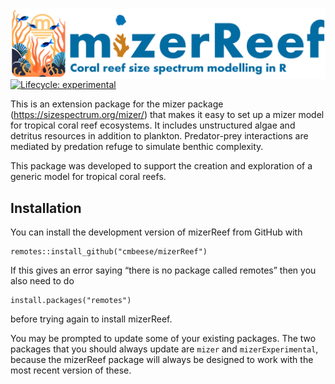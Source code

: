 # <img src= "man/figures/mizerReef_logo.png" align="right" />

<!-- badges: start -->
[![Lifecycle: experimental](https://img.shields.io/badge/lifecycle-experimental-orange.svg)](https://lifecycle.r-lib.org/articles/stages.html#experimental)
<!-- badges: end -->

This is an extension package for the mizer package (<https://sizespectrum.org/mizer/>) that makes it easy to set up a mizer model for tropical coral reef ecosystems. It includes unstructured algae and detritus resources in addition to plankton. Predator-prey interactions are mediated by predation refuge to simulate benthic complexity.

This package was developed to support the creation and exploration of a generic model for tropical coral reefs. 

## Installation

You can install the development version of mizerReef from GitHub with

```{r}
remotes::install_github("cmbeese/mizerReef")
```

If this gives an error saying “there is no package called remotes” then you also need to do

```{r}
install.packages("remotes")
```

before trying again to install mizerReef.

You may be prompted to update some of your existing packages. The two packages that you should always update are `mizer` and `mizerExperimental`, because the mizerReef package will always be designed to work with the most recent version of these.




